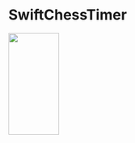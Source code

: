 # SwiftChessTimer

<img src="https://github.com/RobertRovenko/SwiftChessTimer/assets/32544623/44ffb2cf-9d97-4e36-9f3f-fc4f41a435de" width="100" height="200">
